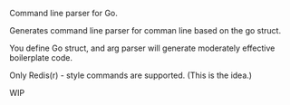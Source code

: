 Command line parser for Go. 

Generates command line parser for comman line based on the go struct. 

You define Go struct, and arg parser will generate moderately effective boilerplate code. 

Only Redis(r) - style commands are supported. (This is the idea.)

WIP